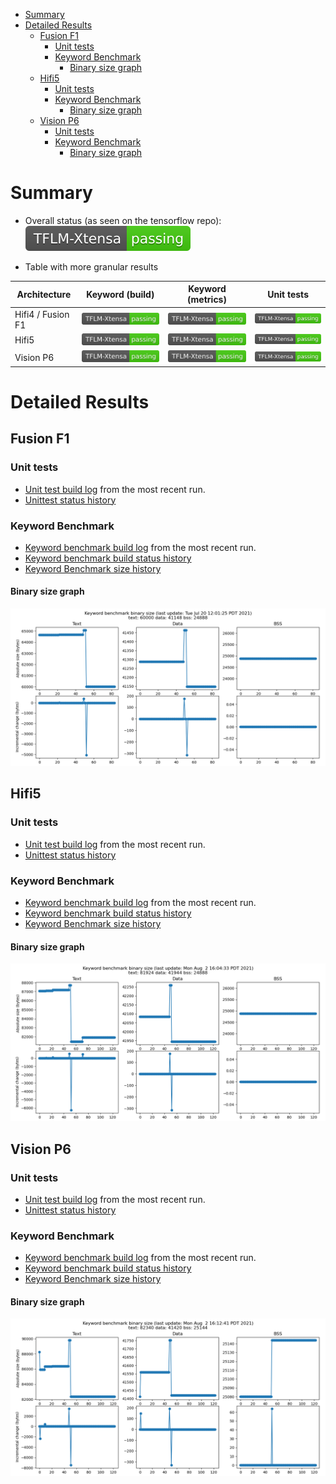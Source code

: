 <!-- mdformat off(b/169948621#comment2) -->

<!--
Semi-automated TOC generation with instructions from
https://github.com/ekalinin/github-markdown-toc#auto-insert-and-update-toc

gh-md-toc --insert --no-backup xtensa.md
-->

<!--ts-->
   * [Summary](#summary)
   * [Detailed Results](#detailed-results)
      * [Fusion F1](#fusion-f1)
         * [Unit tests](#unit-tests)
         * [Keyword Benchmark](#keyword-benchmark)
            * [Binary size graph](#binary-size-graph)
      * [Hifi5](#hifi5)
         * [Unit tests](#unit-tests-1)
         * [Keyword Benchmark](#keyword-benchmark-1)
            * [Binary size graph](#binary-size-graph-1)
      * [Vision P6](#vision-p6)
         * [Unit tests](#unit-tests-2)
         * [Keyword Benchmark](#keyword-benchmark-2)
            * [Binary size graph](#binary-size-graph-2)

<!-- Added by: advaitjain, at: Mon 02 Aug 2021 03:54:37 PM PDT -->

<!--te-->

# Summary

* Overall status (as seen on the tensorflow repo): ![Status](xtensa-build-status.svg)

* Table with more granular results

| Architecture |  Keyword (build) | Keyword (metrics) | Unit tests |
| ---------- |       -------      |     ------        |  --------  |
| Hifi4 / Fusion F1  | [![Status](xtensa-hifi4-keyword-build-status.svg)](hifi4_build_log) | [![Status](xtensa-hifi4-keyword-latency-status.svg)](hifi4_latency_log) | [![Status](xtensa-hifi4-unittests-status.svg)](hifi4_unittest_log) |
| Hifi5  | [![Status](xtensa-hifi5-keyword-build-status.svg)](hifi5_build_log) | [![Status](xtensa-hifi5-keyword-latency-status.svg)](hifi5_latency_log) | [![Status](xtensa-hifi5-unittests-status.svg)](hifi5_unittest_log) |
| Vision P6  | [![Status](xtensa-vision_p6-keyword-build-status.svg)](vision_p6_build_log) | [![Status](xtensa-vision_p6-keyword-latency-status.svg)](vision_p6_latency_log) | [![Status](xtensa-vision_p6-unittests-status.svg)](vision_p6_unittest_log) |


# Detailed Results

## Fusion F1

### Unit tests

* [Unit test build log](fusion_f1_unittest_log) from the most recent run.
* [Unittest status history](fusion_f1_unittest_status)

### Keyword Benchmark

* [Keyword benchmark build log](fusion_f1_build_log) from the most recent run.
* [Keyword benchmark build status history](fusion_f1_build_status)
* [Keyword Benchmark size history](fusion_f1_size_log)

#### Binary size graph
![Size graph](fusion_f1_size_history.png)

<!--
#### Latency graph
![Latency graph](fusion_f1_latency_history.png)
-->

## Hifi5

### Unit tests

* [Unit test build log](hifi5_unittest_log) from the most recent run.
* [Unittest status history](hifi5_unittest_status)

### Keyword Benchmark

* [Keyword benchmark build log](hifi5_build_log) from the most recent run.
* [Keyword benchmark build status history](hifi5_build_status)
* [Keyword Benchmark size history](hifi5_size_log)

#### Binary size graph
![Size graph](hifi5_size_history.png)

<!--
#### Latency graph
![Latency graph](hifi5_latency_history.png)
-->

## Vision P6

### Unit tests

* [Unit test build log](vision_p6_unittest_log) from the most recent run.
* [Unittest status history](vision_p6_unittest_status)

### Keyword Benchmark

* [Keyword benchmark build log](vision_p6_build_log) from the most recent run.
* [Keyword benchmark build status history](vision_p6_build_status)
* [Keyword Benchmark size history](vision_p6_size_log)

#### Binary size graph
![Size graph](vision_p6_size_history.png)

<!--
#### Latency graph
![Latency graph](vision_p6_latency_history.png)
-->
